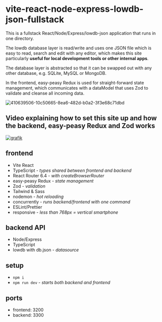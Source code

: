 # vite-react-node-express-lowdb-json-fullstack

This is a fullstack React/Node/Express/lowdb-json application that runs in one directory. 

The lowdb database layer is read/write and uses one JSON file which is easy to read, search and edit with any editor, which makes this site particularly **useful for local development tools or other internal apps**.

The database layer is abstracted so that it can be swapped out with any other database, e.g. SQLite, MySQL or MongoDB.

In the frontend, easy-peasy Redux is used for straight-forward state management, which communicates with a dataModel that uses Zod to validate and cleanse all incoming data.

![410639506-10c50665-8ea6-482d-b0a2-3f3e68c71dbd](https://github.com/user-attachments/assets/84d8fe35-8aa7-44b9-a07a-f25c2de94b80)

## Video explaining how to set this site up and how the backend, easy-peasy Redux and Zod works

[![grafik](https://github.com/user-attachments/assets/7ec6ba8c-2e0c-43e3-b3a1-afb2b1a62db0)](https://www.youtube.com/watch?v=pnfAGFCX8_o)

## frontend

-   Vite React
-   TypeScript - _types shared between frontend and backend_
-   React Router 6.4 - _with createBrowserRouter_
-   easy-peasy Redux - _state management_
-   Zod - _validation_
-   Tailwind & Sass
-   nodemon - _hot reloading_
-   concurrently - _runs backend/frontend with one command_
-   ESLint/Prettier
-   responsive - _less than 768px = vertical smartphone_

## backend API

-   Node/Express
-   TypeScript
-   lowdb with db.json - _datasource_

## setup

-   `npm i`
-   `npm run dev` - _starts both backend and frontend_

## ports

- frontend: 3200
- backend: 3300
